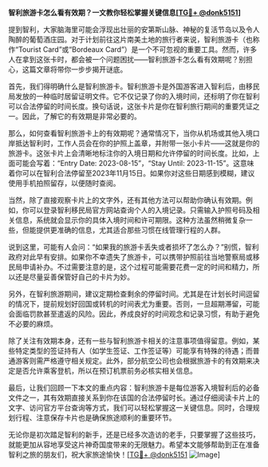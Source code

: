 **智利旅游卡怎么看有效期？一文教你轻松掌握关键信息[[TG💪+ @donk5151](https://t.me/s/donk5151)]**

提到智利，大家脑海里可能会浮现出壮丽的安第斯山脉、神秘的复活节岛以及令人陶醉的葡萄酒庄园。对于计划前往这片南美土地的旅行者来说，智利旅游卡（也称作“Tourist Card”或“Bordeaux Card”）是一个不可忽视的重要工具。然而，许多人在拿到这张卡时，都会被一个问题困扰——智利旅游卡怎么看有效期呢？别担心，这篇文章将带你一步步揭开谜底。

首先，我们得明确什么是智利旅游卡。智利旅游卡是外国游客进入智利后，由移民局发放的一种临时居留证明文件。它不仅记录了你的入境时间，还标明了你在智利可以合法停留的时间长度。换句话说，这张卡片是你在智利旅行期间的重要凭证之一。因此，了解它的有效期是非常必要的。

那么，如何查看智利旅游卡上的有效期呢？通常情况下，当你从机场或其他入境口岸抵达智利时，工作人员会在你的护照上盖章，并附带一张小卡片——这就是你的旅游卡。这张卡片上会清晰地标注你的入境日期和允许停留的时间长度。比如，上面可能会写着：“Entry Date: 2023-08-15”，“Stay Until: 2023-11-15”。这意味着你可以在智利合法停留至2023年11月15日。如果你对这些日期感到模糊，建议使用手机拍照留存，以便随时查阅。

当然，除了直接观察卡片上的文字外，还有其他方法可以帮助你确认有效期。例如，你可以登录智利移民局官方网站查询个人的入境记录。只需输入护照号码及相关信息，系统就会显示你的具体入境时间和许可期限。这种方法虽然稍微复杂一些，但能提供更准确的信息，尤其适合那些习惯在线管理行程的人群。

说到这里，可能有人会问：“如果我的旅游卡丢失或者损坏了怎么办？”别慌，智利政府对此早有安排。如果你不幸遗失了旅游卡，可以携带护照前往当地警察局或移民局申请补办。不过需要注意的是，这个过程可能需要花费一定的时间和精力，所以还是尽量妥善保管好自己的卡片为妙。

另外，在智利旅游期间，建议定期检查剩余的停留时间。尤其是在计划长时间逗留的情况下，提前规划好回国或转机的时间表尤为重要。否则，一旦超期滞留，可能会面临罚款甚至遣返的风险。因此，养成良好的时间观念和记录习惯，有助于避免不必要的麻烦。

除了关注有效期本身，还有一些与智利旅游卡相关的注意事项值得留意。例如，某些特定类型的签证持有人（如学生签证、工作签证等）可能享有特殊的待遇；而普通游客则需严格遵守相关规定。此外，部分航空公司也会根据旅游卡的有效期来决定是否允许乘客登机，所以在预订机票前务必核实相关信息。

最后，让我们回顾一下本文的重点内容：智利旅游卡是每位游客入境智利后的必备文件之一，其有效期直接关系到你在该国的合法停留时长。通过仔细阅读卡片上的文字、访问官方平台查询等方式，我们可以轻松掌握这一关键信息。同时，合理规划行程、注意保存卡片也是确保旅途顺利的重要环节。

无论你是初次踏足智利的新手，还是已经多次造访的老手，只要掌握了这些技巧，就能更加从容地享受这片神奇国度带来的无限魅力。希望本文能够帮助到正在准备智利之旅的朋友们，祝大家旅途愉快！[[TG💪+ @donk5151](https://t.me/s/donk5151) ![Image](https://i.postimg.cc/rwNCRYN7/Snipaste-2025-04-30-17-27-05.png)]